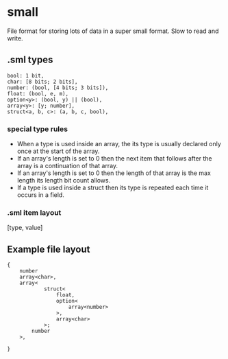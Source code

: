# small
File format for storing lots of data in a super small format. Slow to read and write.

## .sml types
```
bool: 1 bit,
char: [8 bits; 2 bits],
number: (bool, [4 bits; 3 bits]),
float: (bool, e, m),
option<y>: (bool, y) || (bool),
array<y>: [y; number],
struct<a, b, c>: (a, b, c, bool),
```

### special type rules
- When a type is used inside an array, the its type is usually declared only once at the start of the array.
- If an array's length is set to 0 then the next item that follows after the array is a continuation of that array.
- If an array's length is set to 0 then the length of that array is the max length its length bit count allows.
- If a type is used inside a struct then its type is repeated each time it occurs in a field.

### .sml item layout
[type, value]

## Example file layout
```
{
    number
    array<char>,
    array<
            struct<
                float, 
                option<
                    array<number>
                >, 
                array<char>
            >;
        number
    >,
    
}
```
